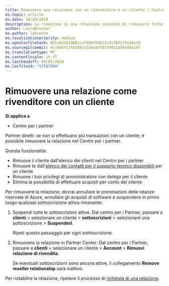 ```yaml
---
title: Rimuovere una relazione con un rivenditore o un cliente | Centro per i partner
ms.topic: article
ms.date: 10/29/2018
description: La rimozione di una relazione consente di rimuovere tutte le relazioni di business chiuse dalla vista nel Centro per i partner.
author: LauraBrenner
ms.author: labrenne
ms.localizationpriority: medium
ms.openlocfilehash: 02ce021614081caf088358513c4a7b5c7fe26a10
ms.sourcegitcommit: 4c34d6fcaf020bcc53eaa5f0379011a56149a14f
ms.translationtype: MT
ms.contentlocale: it-IT
ms.lasthandoff: 03/05/2019
ms.locfileid: "57587904"
---
```

# <a name="remove-a-reseller-relationship-with-a-customer"></a>Rimuovere una relazione come rivenditore con un cliente

**Si applica a**

-   Centro per i partner

Partner diretti: se non si effettuano più transazioni con un cliente, è possibile rimuovere la relazione nel Centro per i partner. 

Questa funzionalità:
*  Rimuove il cliente dall'elenco dei clienti nel Centro per i partner
*  Rimuove te dall'[elenco dei contatti per il supporto tecnico disponibili](assign-support-contacts.md) per un cliente
*  Rimuove i tuoi privilegi di amministratore con delega per il cliente
*  Elimina la possibilità di effettuare acquisti per conto del cliente

Per rimuovere la relazione, dovrai annullare le prenotazioni delle istanze riservate di Azure, annullare gli acquisti di software e sospendere in primo luogo qualsiasi sottoscrizione attiva rimanente:
1. Sospendi tutte le sottoscrizioni attive. Dal centro per i Partner, passare a **clienti** > selezionare un cliente > **sottoscrizioni** > selezionare una sottoscrizione > **Suspended**. 

   Ripeti questo passaggio per ogni sottoscrizione.

2. Rimuovere la relazione in Partner Center: Dal centro per i Partner, passare a **clienti** > selezionare un cliente > **Account** > **Rimuovi relazione di rivendita**.

   Se eventuali sottoscrizioni sono ancora attive, il collegamento **Remove reseller relationship** sarà inattivo. 

Per ristabilire la relazione, ripetere il processo di [richiesta di una relazione](request-a-relationship-with-a-customer.md).
